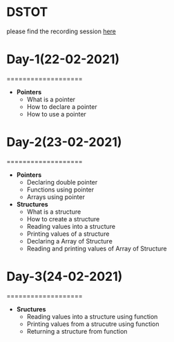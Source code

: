 # DSTOT
please find the recording session [here](https://drive.google.com/drive/folders/1DrER1LUx6A3yNREVtYSY13T6ko_Wh23s?usp=sharing)


# Day-1(22-02-2021)
===================
- **Pointers**
  - What is a pointer
  - How to declare a pointer
  - How to use a pointer
# Day-2(23-02-2021)
===================
- **Pointers**
  - Declaring double pointer
  - Functions using pointer
  - Arrays using pointer
- **Structures**
  -   What is a structure
  -   How to create a structure
  -   Reading values into a structure
  -   Printing values of a structure
  -   Declaring a Array of Structure
  -   Reading and printing values of Array of Structure
# Day-3(24-02-2021)
===================
- **Sructures**
  - Reading values into a structure using function
  - Printing values from a strucutre using function
  - Returning a structure from function
